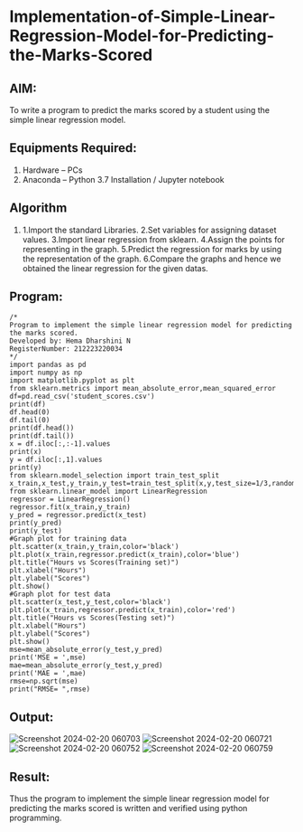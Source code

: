 # Implementation-of-Simple-Linear-Regression-Model-for-Predicting-the-Marks-Scored

## AIM:
To write a program to predict the marks scored by a student using the simple linear regression model.

## Equipments Required:
1. Hardware – PCs
2. Anaconda – Python 3.7 Installation / Jupyter notebook

## Algorithm
1. 1.Import the standard Libraries.
2.Set variables for assigning dataset values.
3.Import linear regression from sklearn.
4.Assign the points for representing in the graph.
5.Predict the regression for marks by using the representation of the graph.
6.Compare the graphs and hence we obtained the linear regression for the given datas. 

## Program:
```
/*
Program to implement the simple linear regression model for predicting the marks scored.
Developed by: Hema Dharshini N
RegisterNumber: 212223220034 
*/
import pandas as pd
import numpy as np
import matplotlib.pyplot as plt
from sklearn.metrics import mean_absolute_error,mean_squared_error
df=pd.read_csv('student_scores.csv')
print(df)
df.head(0)
df.tail(0)
print(df.head())
print(df.tail())
x = df.iloc[:,:-1].values
print(x)
y = df.iloc[:,1].values
print(y)
from sklearn.model_selection import train_test_split
x_train,x_test,y_train,y_test=train_test_split(x,y,test_size=1/3,random_state=0)
from sklearn.linear_model import LinearRegression
regressor = LinearRegression()
regressor.fit(x_train,y_train)
y_pred = regressor.predict(x_test)
print(y_pred)
print(y_test)
#Graph plot for training data
plt.scatter(x_train,y_train,color='black')
plt.plot(x_train,regressor.predict(x_train),color='blue')
plt.title("Hours vs Scores(Training set)")
plt.xlabel("Hours")
plt.ylabel("Scores")
plt.show()
#Graph plot for test data
plt.scatter(x_test,y_test,color='black')
plt.plot(x_train,regressor.predict(x_train),color='red')
plt.title("Hours vs Scores(Testing set)")
plt.xlabel("Hours")
plt.ylabel("Scores")
plt.show()
mse=mean_absolute_error(y_test,y_pred)
print('MSE = ',mse)
mae=mean_absolute_error(y_test,y_pred)
print('MAE = ',mae)
rmse=np.sqrt(mse)
print("RMSE= ",rmse)
```

## Output:

![Screenshot 2024-02-20 060703](https://github.com/hema-dharshini5/Implementation-of-Simple-Linear-Regression-Model-for-Predicting-the-Marks-Scored/assets/147117728/615f9b27-4084-470b-a513-055ea7bc3057)
![Screenshot 2024-02-20 060721](https://github.com/hema-dharshini5/Implementation-of-Simple-Linear-Regression-Model-for-Predicting-the-Marks-Scored/assets/147117728/6aa0dea9-b34d-4fab-9ca7-97319ad665ae)
![Screenshot 2024-02-20 060752](https://github.com/hema-dharshini5/Implementation-of-Simple-Linear-Regression-Model-for-Predicting-the-Marks-Scored/assets/147117728/ceeca6b2-d5ae-4deb-b470-cbd49094cbb9)
![Screenshot 2024-02-20 060759](https://github.com/hema-dharshini5/Implementation-of-Simple-Linear-Regression-Model-for-Predicting-the-Marks-Scored/assets/147117728/fa27be97-3f64-4224-9291-d33eaf087352)





## Result:
Thus the program to implement the simple linear regression model for predicting the marks scored is written and verified using python programming.
